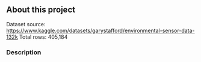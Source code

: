 ## About this project

Dataset source: https://www.kaggle.com/datasets/garystafford/environmental-sensor-data-132k
Total rows: 405,184

### Description
